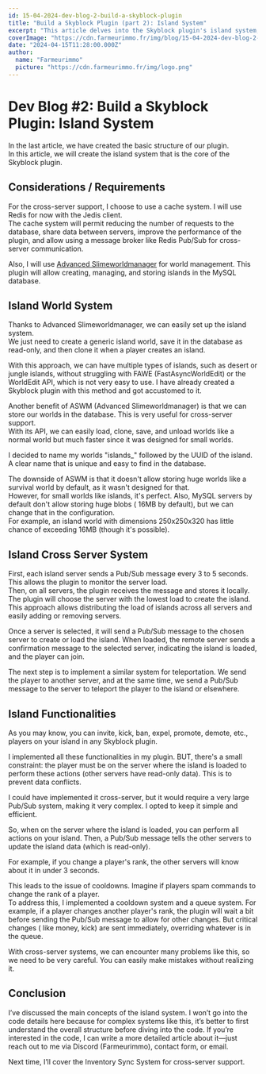 ```yaml
---
id: 15-04-2024-dev-blog-2-build-a-skyblock-plugin
title: "Build a Skyblock Plugin (part 2): Island System"
excerpt: "This article delves into the Skyblock plugin's island system, focusing on cross-server compatibility, island distribution, and data management."
coverImage: "https://cdn.farmeurimmo.fr/img/blog/15-04-2024-dev-blog-2-build-a-skyblock-plugin.jpeg"
date: "2024-04-15T11:28:00.000Z"
author:
  name: "Farmeurimmo"
  picture: "https://cdn.farmeurimmo.fr/img/logo.png"
---
```


# Dev Blog #2: Build a Skyblock Plugin: Island System

In the last article, we have created the basic structure of our plugin.  
In this article, we will create the island system that is the core of the Skyblock plugin.

## Considerations / Requirements

For the cross-server support, I choose to use a cache system. I will use Redis for now with the Jedis client.  
The cache system will permit reducing the number of requests to the database, share data between servers, improve the
performance of the plugin, and allow using a message broker like Redis Pub/Sub for cross-server communication.

Also, I will use [Advanced Slimeworldmanager](https://www.spigotmc.org/resources/advanced-slimeworldmanager.87209/) for
world management. This plugin will allow creating, managing, and storing islands in the MySQL database.

## Island World System

Thanks to Advanced Slimeworldmanager, we can easily set up the island system.  
We just need to create a generic island world, save it in the database as read-only, and then clone it when a player
creates an island.

With this approach, we can have multiple types of islands, such as desert or jungle islands, without struggling with
FAWE (FastAsyncWorldEdit) or the WorldEdit API, which is not very easy to use. I have already created a Skyblock plugin
with this method and got accustomed to it.

Another benefit of ASWM (Advanced Slimeworldmanager) is that we can store our worlds in the database. This is very
useful for cross-server support.  
With its API, we can easily load, clone, save, and unload worlds like a normal world but much faster since it was
designed for small worlds.

I decided to name my worlds "islands_" followed by the UUID of the island. A clear name that is unique and easy to find
in the database.

The downside of ASWM is that it doesn't allow storing huge worlds like a survival world by default, as it wasn't
designed for that.  
However, for small worlds like islands, it's perfect. Also, MySQL servers by default don't allow storing huge blobs (
16MB by default), but we can change that in the configuration.  
For example, an island world with dimensions 250x250x320 has little chance of exceeding 16MB (though it's possible).

## Island Cross Server System

First, each island server sends a Pub/Sub message every 3 to 5 seconds. This allows the plugin to monitor the server
load.  
Then, on all servers, the plugin receives the message and stores it locally. The plugin will choose the server with the
lowest load to create the island.  
This approach allows distributing the load of islands across all servers and easily adding or removing servers.

Once a server is selected, it will send a Pub/Sub message to the chosen server to create or load the island. When
loaded, the remote server sends a confirmation message to the selected server, indicating the island is loaded, and the
player can join.

The next step is to implement a similar system for teleportation. We send the player to another server, and at the same
time, we send a Pub/Sub message to the server to teleport the player to the island or elsewhere.

## Island Functionalities

As you may know, you can invite, kick, ban, expel, promote, demote, etc., players on your island in any Skyblock plugin.

I implemented all these functionalities in my plugin. BUT, there's a small constraint: the player must be on the server
where the island is loaded to perform these actions (other servers have read-only data). This is to prevent data
conflicts.

I could have implemented it cross-server, but it would require a very large Pub/Sub system, making it very complex. I
opted to keep it simple and efficient.

So, when on the server where the island is loaded, you can perform all actions on your island. Then, a Pub/Sub message
tells the other servers to update the island data (which is read-only).

For example, if you change a player's rank, the other servers will know about it in under 3 seconds.

This leads to the issue of cooldowns. Imagine if players spam commands to change the rank of a player.  
To address this, I implemented a cooldown system and a queue system. For example, if a player changes another player's
rank, the plugin will wait a bit before sending the Pub/Sub message to allow for other changes. But critical changes (
like money, kick) are sent immediately, overriding whatever is in the queue.

With cross-server systems, we can encounter many problems like this, so we need to be very careful. You can easily make
mistakes without realizing it.

## Conclusion

I’ve discussed the main concepts of the island system. I won’t go into the code details here because for complex systems
like this, it’s better to first understand the overall structure before diving into the code. If you’re interested in
the code, I can write a more detailed article about it—just reach out to me via Discord (Farmeurimmo), contact form, or
email.

Next time, I’ll cover the Inventory Sync System for cross-server support.
